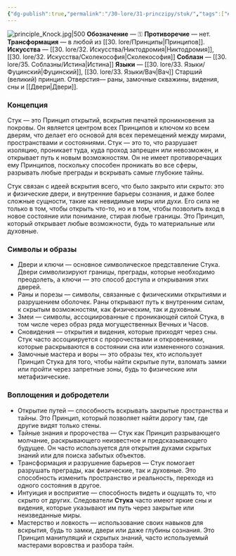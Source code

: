 ```yaml
---
{"dg-publish":true,"permalink":"/30-lore/31-princzipy/stuk/","tags":["#незримое/принцип"]}
---
```


![principle_Knock.jpg|500](/img/user/90.%20files/principle_Knock.jpg)
**Обозначение** — ⚿
**Противоречие** — нет.
**Трансформация** — в любой из [[30. lore/Принципы\|Принципов]].
**Искусства** — [[30. lore/32. Искусства/Никтодромия\|Никтодромия]], [[30. lore/32. Искусства/Сколекософия\|Сколекософия]]
**Соблазн** — [[30. lore/35. Соблазны/Истина\|Истина]]
**Языки** — [[30. lore/33. Языки/Фуцинский\|Фуцинский]], [[30. lore/33. Языки/Вач\|Вач]]
Старший (великий) принцип. Отверстия— раны, замочные скважины, видения, сны и [[Двери\|Двери]].
### Концепция
Стук — это Принцип открытий, вскрытия печатей проникновения за покровы. Он является центром всех Принципов и ключом ко всем дверям, что делает его основой для всех перемещений между мирами, пространствами и состояниями. Стук — это то, что разрушает изоляцию, проникает туда, куда проход запрещен или невозможен, и открывает путь к новым возможностям. Он не имеет противоречащих ему Принципов, поскольку способен проникать во все сферы, разрывать любые преграды и вскрывать самые глубокие тайны.

Стук связан с идеей вскрытия всего, что было закрыто или скрыто: это и физические двери, и внутренние барьеры сознания, и даже более сложные сущности, такие как невидимые миры или духи. Его сила не только в том, чтобы открыть что-то, но и в том, чтобы позволить вход в новое состояние или понимание, стирая любые границы. Это Принцип, который открывает любые возможности, будь то материальные или духовные.
### Символы и образы
- Двери и ключи — основное символическое представление Стука. Двери символизируют границы, преграды, которые необходимо преодолеть, а ключи — это способ доступа и открывания этих дверей.
- Раны и порезы — символы, связанные с физическими открытиями и разрушением оболочек. Раны открывают путь к внутренним силам, к скрытым возможностям, как физическим, так и духовным.
- Змеи — символы, ассоциированные с проникающей силой Стука, в том числе через образ ряда могущественных Вечных и Часов.
- Сновидения — открытия и видения, которые приходят через сны. Стук часто ассоциируется с пророчествами и откровениями, которые раскрываются в состоянии сна или измененного сознания.
- Замочные мастера и воры — это образы тех, кто использует Принцип Стука для того, чтобы найти скрытые пути, взломать замки или пройти через запретные зоны, будь то физические или метафизические.
### Воплощения и добродетели
- Открытие путей — способность вскрывать закрытые пространства и тайны. Это Принцип, который позволяет найти дорогу там, где другие видят только стены.
- Тайные знания и пророчества — Стук как Принцип разрывающего молчание, раскрывающего неизвестное и предсказывающего будущее. Он часто используется для открытия духами скрытых знаний или для поиска забытых объектов.
- Трансформация и разрушение барьеров — Стук помогает разрушать преграды, как физические, так и духовные. Это способность изменить пространство и реальность, переходя из одного состояния в другое.
- Интуиция и восприятие — способность видеть и ощущать то, что скрыто от других. Следователи **Стука** часто имеют яркие сны и видения, которые указывают им путь через закрытые или неизведанные миры.
- Мастерство и ловкость — использование своих навыков для вскрытия, будь то замки, двери или даже глубины сознания. Это Принцип манипуляций и скрытых знаний, часто используемый мастерами воровства и разбора тайн.